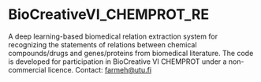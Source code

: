 # BioCreativeVI_CHEMPROT_RE
A deep learning-based biomedical relation extraction system for recognizing the statements of relations between chemical compounds/drugs and genes/proteins from biomedical literature. The code is developed for participation in BioCreative VI CHEMPROT under a non-commercial licence. Contact: farmeh@utu.fi
